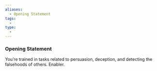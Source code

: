 ```yaml
---
aliases:
  - Opening Statement
tags:
  - 
type:
  - 
---
```

### Opening Statement

You’re trained in tasks related to persuasion, deception, and detecting the falsehoods of others. Enabler.